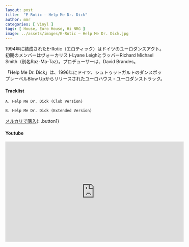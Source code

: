 ```yaml
---
layout: post
title:  "E-Rotic – Help Me Dr. Dick"
author: mmr
categories: [ Vinyl ]
tags: [ House, Euro House, Hi NRG ]
image: ../assets/images/E-Rotic – Help Me Dr. Dick.jpg
---
```


1994年に結成されたE-Rotic（エロティック）はドイツのユーロダンスアクト。初期のメンバーはヴォーカリストLyane LeighとラッパーRichard Michael Smith（別名Raz-Ma-Taz）。プロデューサーは、David Brandes。

「Help Me Dr. Dick」は、1996年にドイツ、シュトゥットガルトのダンスポップレーベルBlow Upからリリースされたユーロハウス・ユーロダンストラック。

#### Tracklist
```md
A. Help Me Dr. Dick (Club Version)

B. Help Me Dr. Dick (Extended Version)
```

[メルカリで購入](https://jp.mercari.com/item/m95670817955?afid=6142608987){: .button1}

#### Youtube
<iframe width="560" height="315" src="https://www.youtube.com/embed/TMQvQ-xuMn0?si=KbOyrnr3f0yrB6ty" title="YouTube video player" frameborder="0" allow="accelerometer; autoplay; clipboard-write; encrypted-media; gyroscope; picture-in-picture; web-share" referrerpolicy="strict-origin-when-cross-origin" allowfullscreen></iframe>